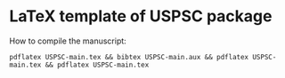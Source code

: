 # LaTeX template of USPSC package

How to compile the manuscript:

```
pdflatex USPSC-main.tex && bibtex USPSC-main.aux && pdflatex USPSC-main.tex && pdflatex USPSC-main.tex
```
